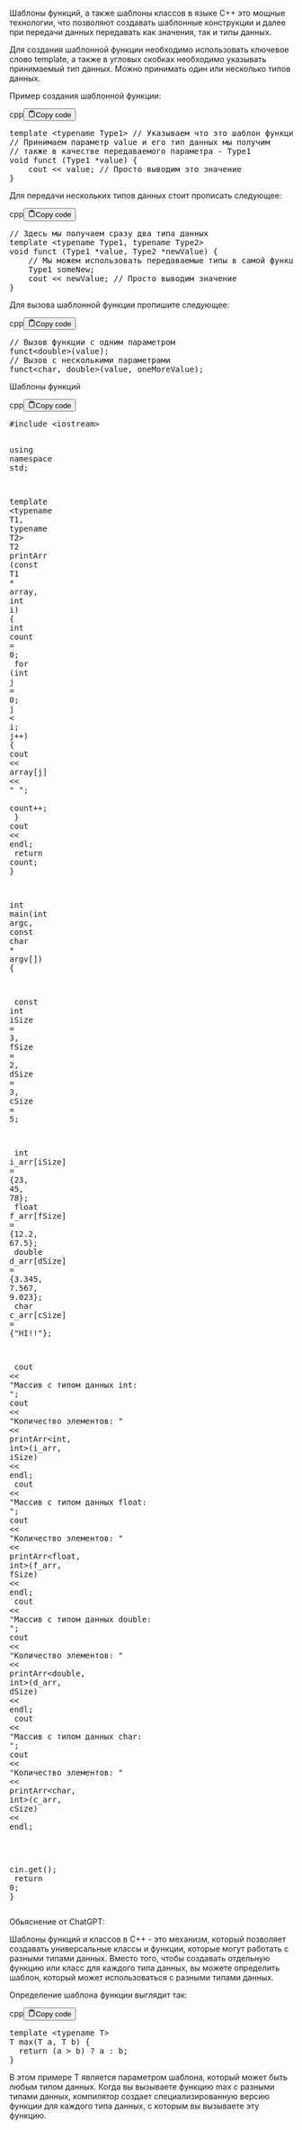 <p>Шаблоны функций, а также шаблоны классов в языке C++ это мощные технологии, 
что позволяют создавать шаблонные конструкции и далее при передачи данных передавать как значения, так и типы данных.</p>
<p>Для создания шаблонной функции необходимо использовать ключевое слово template, 
а также в угловых скобках необходимо указывать принимаемый тип данных. 
Можно принимать один или несколько типов данных. </p>
<p>Пример создания шаблонной функции:</p>
<div class="code-element"><div class="lang-line"><text>cpp</text><button class="copy-button" id="code672b" onclick="copyCode(code672, code672b)"><svg stroke="currentColor" fill="none" stroke-width="2" viewBox="0 0 24 24" stroke-linecap="round" stroke-linejoin="round" class="h-4 w-4" height="1em" width="1em" xmlns="http://www.w3.org/2000/svg"><path d="M16 4h2a2 2 0 0 1 2 2v14a2 2 0 0 1-2 2H6a2 2 0 0 1-2-2V6a2 2 0 0 1 2-2h2"></path><rect x="8" y="2" width="8" height="4" rx="1" ry="1"></rect></svg><text>Copy code</text></button></div><div class="code" id="code672"><div class="highlight"><pre><span></span><span class="k">template</span><span class="w"> </span><span class="o">&lt;</span><span class="k">typename</span><span class="w"> </span><span class="nc">Type1</span><span class="o">&gt;</span><span class="w"> </span><span class="c1">// Указываем что это шаблон функции</span>
<span class="c1">// Принимаем параметр value и его тип данных мы получим</span>
<span class="c1">// также в качестве передаваемого параметра - Type1</span>
<span class="kt">void</span><span class="w"> </span><span class="n">funct</span><span class="w"> </span><span class="p">(</span><span class="n">Type1</span><span class="w"> </span><span class="o">*</span><span class="n">value</span><span class="p">)</span><span class="w"> </span><span class="p">{</span>
<span class="w">    </span><span class="n">cout</span><span class="w"> </span><span class="o">&lt;&lt;</span><span class="w"> </span><span class="n">value</span><span class="p">;</span><span class="w"> </span><span class="c1">// Просто выводим это значение</span>
<span class="p">}</span>
</pre></div></div></div>

<p>Для передачи нескольких типов данных стоит прописать следующее:</p>
<div class="code-element"><div class="lang-line"><text>cpp</text><button class="copy-button" id="code673b" onclick="copyCode(code673, code673b)"><svg stroke="currentColor" fill="none" stroke-width="2" viewBox="0 0 24 24" stroke-linecap="round" stroke-linejoin="round" class="h-4 w-4" height="1em" width="1em" xmlns="http://www.w3.org/2000/svg"><path d="M16 4h2a2 2 0 0 1 2 2v14a2 2 0 0 1-2 2H6a2 2 0 0 1-2-2V6a2 2 0 0 1 2-2h2"></path><rect x="8" y="2" width="8" height="4" rx="1" ry="1"></rect></svg><text>Copy code</text></button></div><div class="code" id="code673"><div class="highlight"><pre><span></span><span class="c1">// Здесь мы получаем сразу два типа данных</span>
<span class="k">template</span><span class="w"> </span><span class="o">&lt;</span><span class="k">typename</span><span class="w"> </span><span class="nc">Type1</span><span class="p">,</span><span class="w"> </span><span class="k">typename</span><span class="w"> </span><span class="nc">Type2</span><span class="o">&gt;</span>
<span class="kt">void</span><span class="w"> </span><span class="n">funct</span><span class="w"> </span><span class="p">(</span><span class="n">Type1</span><span class="w"> </span><span class="o">*</span><span class="n">value</span><span class="p">,</span><span class="w"> </span><span class="n">Type2</span><span class="w"> </span><span class="o">*</span><span class="n">newValue</span><span class="p">)</span><span class="w"> </span><span class="p">{</span>
<span class="w">    </span><span class="c1">// Мы можем использовать передаваемые типы в самой функции</span>
<span class="w">    </span><span class="n">Type1</span><span class="w"> </span><span class="n">someNew</span><span class="p">;</span>
<span class="w">    </span><span class="n">cout</span><span class="w"> </span><span class="o">&lt;&lt;</span><span class="w"> </span><span class="n">newValue</span><span class="p">;</span><span class="w"> </span><span class="c1">// Просто выводим значение</span>
<span class="p">}</span>
</pre></div></div></div>

<p>Для вызова шаблонной функции пропишите следующее:</p>
<div class="code-element"><div class="lang-line"><text>cpp</text><button class="copy-button" id="code674b" onclick="copyCode(code674, code674b)"><svg stroke="currentColor" fill="none" stroke-width="2" viewBox="0 0 24 24" stroke-linecap="round" stroke-linejoin="round" class="h-4 w-4" height="1em" width="1em" xmlns="http://www.w3.org/2000/svg"><path d="M16 4h2a2 2 0 0 1 2 2v14a2 2 0 0 1-2 2H6a2 2 0 0 1-2-2V6a2 2 0 0 1 2-2h2"></path><rect x="8" y="2" width="8" height="4" rx="1" ry="1"></rect></svg><text>Copy code</text></button></div><div class="code" id="code674"><div class="highlight"><pre><span></span><span class="c1">// Вызов функции с одним параметром</span>
<span class="n">funct</span><span class="o">&lt;</span><span class="kt">double</span><span class="o">&gt;</span><span class="p">(</span><span class="n">value</span><span class="p">);</span>
<span class="c1">// Вызов с несколькими параметрами</span>
<span class="n">funct</span><span class="o">&lt;</span><span class="kt">char</span><span class="p">,</span><span class="w"> </span><span class="kt">double</span><span class="o">&gt;</span><span class="p">(</span><span class="n">value</span><span class="p">,</span><span class="w"> </span><span class="n">oneMoreValue</span><span class="p">);</span>
</pre></div></div></div>

<p>Шаблоны функций</p>
<div class="code-element"><div class="lang-line"><text>cpp</text><button class="copy-button" id="code675b" onclick="copyCode(code675, code675b)"><svg stroke="currentColor" fill="none" stroke-width="2" viewBox="0 0 24 24" stroke-linecap="round" stroke-linejoin="round" class="h-4 w-4" height="1em" width="1em" xmlns="http://www.w3.org/2000/svg"><path d="M16 4h2a2 2 0 0 1 2 2v14a2 2 0 0 1-2 2H6a2 2 0 0 1-2-2V6a2 2 0 0 1 2-2h2"></path><rect x="8" y="2" width="8" height="4" rx="1" ry="1"></rect></svg><text>Copy code</text></button></div><div class="code" id="code675"><div class="highlight"><pre><span></span><span class="cp">#include</span><span class="w"> </span><span class="cpf">&lt;iostream&gt;</span>

<span class="k">using</span><span class="w"> </span><span class="k">namespace</span><span class="w"> </span><span class="nn">std</span><span class="p">;</span>

<span class="k">template</span><span class="w"> </span><span class="o">&lt;</span><span class="k">typename</span><span class="w"> </span><span class="nc">T1</span><span class="p">,</span><span class="w"> </span><span class="k">typename</span><span class="w"> </span><span class="nc">T2</span><span class="o">&gt;</span>
<span class="n">T2</span><span class="w"> </span><span class="n">printArr</span><span class="w"> </span><span class="p">(</span><span class="k">const</span><span class="w"> </span><span class="n">T1</span><span class="w"> </span><span class="o">*</span><span class="w"> </span><span class="n">array</span><span class="p">,</span><span class="w"> </span><span class="kt">int</span><span class="w"> </span><span class="n">i</span><span class="p">)</span><span class="w"> </span><span class="p">{</span>
<span class="w">    </span><span class="kt">int</span><span class="w"> </span><span class="n">count</span><span class="w"> </span><span class="o">=</span><span class="w"> </span><span class="mi">0</span><span class="p">;</span>
<span class="w">    </span><span class="k">for</span><span class="w"> </span><span class="p">(</span><span class="kt">int</span><span class="w"> </span><span class="n">j</span><span class="w"> </span><span class="o">=</span><span class="w"> </span><span class="mi">0</span><span class="p">;</span><span class="w"> </span><span class="n">j</span><span class="w"> </span><span class="o">&lt;</span><span class="w"> </span><span class="n">i</span><span class="p">;</span><span class="w"> </span><span class="n">j</span><span class="o">++</span><span class="p">)</span><span class="w"> </span><span class="p">{</span>
<span class="w">        </span><span class="n">cout</span><span class="w"> </span><span class="o">&lt;&lt;</span><span class="w"> </span><span class="n">array</span><span class="p">[</span><span class="n">j</span><span class="p">]</span><span class="w"> </span><span class="o">&lt;&lt;</span><span class="w"> </span><span class="s">&quot; &quot;</span><span class="p">;</span>
<span class="w">        </span><span class="n">count</span><span class="o">++</span><span class="p">;</span>
<span class="w">    </span><span class="p">}</span>
<span class="w">    </span><span class="n">cout</span><span class="w"> </span><span class="o">&lt;&lt;</span><span class="w"> </span><span class="n">endl</span><span class="p">;</span>
<span class="w">    </span><span class="k">return</span><span class="w"> </span><span class="n">count</span><span class="p">;</span>
<span class="p">}</span>

<span class="kt">int</span><span class="w"> </span><span class="n">main</span><span class="p">(</span><span class="kt">int</span><span class="w"> </span><span class="n">argc</span><span class="p">,</span><span class="w"> </span><span class="k">const</span><span class="w"> </span><span class="kt">char</span><span class="w"> </span><span class="o">*</span><span class="w"> </span><span class="n">argv</span><span class="p">[])</span><span class="w"> </span><span class="p">{</span>

<span class="w">    </span><span class="k">const</span><span class="w"> </span><span class="kt">int</span><span class="w"> </span><span class="n">iSize</span><span class="w"> </span><span class="o">=</span><span class="w"> </span><span class="mi">3</span><span class="p">,</span><span class="w"> </span><span class="n">fSize</span><span class="w"> </span><span class="o">=</span><span class="w"> </span><span class="mi">2</span><span class="p">,</span><span class="w"> </span><span class="n">dSize</span><span class="w"> </span><span class="o">=</span><span class="w"> </span><span class="mi">3</span><span class="p">,</span><span class="w"> </span><span class="n">cSize</span><span class="w"> </span><span class="o">=</span><span class="w"> </span><span class="mi">5</span><span class="p">;</span>

<span class="w">    </span><span class="kt">int</span><span class="w"> </span><span class="n">i_arr</span><span class="p">[</span><span class="n">iSize</span><span class="p">]</span><span class="w"> </span><span class="o">=</span><span class="w"> </span><span class="p">{</span><span class="mi">23</span><span class="p">,</span><span class="w"> </span><span class="mi">45</span><span class="p">,</span><span class="w"> </span><span class="mi">78</span><span class="p">};</span>
<span class="w">    </span><span class="kt">float</span><span class="w"> </span><span class="n">f_arr</span><span class="p">[</span><span class="n">fSize</span><span class="p">]</span><span class="w"> </span><span class="o">=</span><span class="w"> </span><span class="p">{</span><span class="mf">12.2</span><span class="p">,</span><span class="w"> </span><span class="mf">67.5</span><span class="p">};</span>
<span class="w">    </span><span class="kt">double</span><span class="w"> </span><span class="n">d_arr</span><span class="p">[</span><span class="n">dSize</span><span class="p">]</span><span class="w"> </span><span class="o">=</span><span class="w"> </span><span class="p">{</span><span class="mf">3.345</span><span class="p">,</span><span class="w"> </span><span class="mf">7.567</span><span class="p">,</span><span class="w"> </span><span class="mf">9.023</span><span class="p">};</span>
<span class="w">    </span><span class="kt">char</span><span class="w"> </span><span class="n">c_arr</span><span class="p">[</span><span class="n">cSize</span><span class="p">]</span><span class="w"> </span><span class="o">=</span><span class="w"> </span><span class="p">{</span><span class="s">&quot;HI!!&quot;</span><span class="p">};</span>

<span class="w">    </span><span class="n">cout</span><span class="w"> </span><span class="o">&lt;&lt;</span><span class="w"> </span><span class="s">&quot;Массив с типом данных int: &quot;</span><span class="p">;</span>
<span class="w">    </span><span class="n">cout</span><span class="w"> </span><span class="o">&lt;&lt;</span><span class="w"> </span><span class="s">&quot;Количество элементов: &quot;</span><span class="w"> </span><span class="o">&lt;&lt;</span><span class="w"> </span><span class="n">printArr</span><span class="o">&lt;</span><span class="kt">int</span><span class="p">,</span><span class="w"> </span><span class="kt">int</span><span class="o">&gt;</span><span class="p">(</span><span class="n">i_arr</span><span class="p">,</span><span class="w"> </span><span class="n">iSize</span><span class="p">)</span><span class="w"> </span><span class="o">&lt;&lt;</span><span class="w"> </span><span class="n">endl</span><span class="p">;</span>
<span class="w">    </span><span class="n">cout</span><span class="w"> </span><span class="o">&lt;&lt;</span><span class="w"> </span><span class="s">&quot;Массив с типом данных float: &quot;</span><span class="p">;</span>
<span class="w">    </span><span class="n">cout</span><span class="w"> </span><span class="o">&lt;&lt;</span><span class="w"> </span><span class="s">&quot;Количество элементов: &quot;</span><span class="w"> </span><span class="o">&lt;&lt;</span><span class="w"> </span><span class="n">printArr</span><span class="o">&lt;</span><span class="kt">float</span><span class="p">,</span><span class="w"> </span><span class="kt">int</span><span class="o">&gt;</span><span class="p">(</span><span class="n">f_arr</span><span class="p">,</span><span class="w"> </span><span class="n">fSize</span><span class="p">)</span><span class="w"> </span><span class="o">&lt;&lt;</span><span class="w"> </span><span class="n">endl</span><span class="p">;</span>
<span class="w">    </span><span class="n">cout</span><span class="w"> </span><span class="o">&lt;&lt;</span><span class="w"> </span><span class="s">&quot;Массив с типом данных double: &quot;</span><span class="p">;</span>
<span class="w">    </span><span class="n">cout</span><span class="w"> </span><span class="o">&lt;&lt;</span><span class="w"> </span><span class="s">&quot;Количество элементов: &quot;</span><span class="w"> </span><span class="o">&lt;&lt;</span><span class="w"> </span><span class="n">printArr</span><span class="o">&lt;</span><span class="kt">double</span><span class="p">,</span><span class="w"> </span><span class="kt">int</span><span class="o">&gt;</span><span class="p">(</span><span class="n">d_arr</span><span class="p">,</span><span class="w"> </span><span class="n">dSize</span><span class="p">)</span><span class="w"> </span><span class="o">&lt;&lt;</span><span class="w"> </span><span class="n">endl</span><span class="p">;</span>
<span class="w">    </span><span class="n">cout</span><span class="w"> </span><span class="o">&lt;&lt;</span><span class="w"> </span><span class="s">&quot;Массив с типом данных char: &quot;</span><span class="p">;</span>
<span class="w">    </span><span class="n">cout</span><span class="w"> </span><span class="o">&lt;&lt;</span><span class="w"> </span><span class="s">&quot;Количество элементов: &quot;</span><span class="w"> </span><span class="o">&lt;&lt;</span><span class="w"> </span><span class="n">printArr</span><span class="o">&lt;</span><span class="kt">char</span><span class="p">,</span><span class="w"> </span><span class="kt">int</span><span class="o">&gt;</span><span class="p">(</span><span class="n">c_arr</span><span class="p">,</span><span class="w"> </span><span class="n">cSize</span><span class="p">)</span><span class="w"> </span><span class="o">&lt;&lt;</span><span class="w"> </span><span class="n">endl</span><span class="p">;</span>

<span class="w">    </span><span class="n">cin</span><span class="p">.</span><span class="n">get</span><span class="p">();</span>
<span class="w">    </span><span class="k">return</span><span class="w"> </span><span class="mi">0</span><span class="p">;</span>
<span class="p">}</span>
</pre></div></div></div>

<p>Обьяснение от ChatGPT:</p>
<p>Шаблоны функций и классов в C++ - это механизм, который позволяет создавать 
универсальные классы и функции, которые могут работать с разными типами данных. 
Вместо того, чтобы создавать отдельную функцию или класс для каждого типа данных, 
вы можете определить шаблон, который может использоваться с разными типами данных.</p>
<p>Определение шаблона функции выглядит так:</p>
<div class="code-element"><div class="lang-line"><text>cpp</text><button class="copy-button" id="code676b" onclick="copyCode(code676, code676b)"><svg stroke="currentColor" fill="none" stroke-width="2" viewBox="0 0 24 24" stroke-linecap="round" stroke-linejoin="round" class="h-4 w-4" height="1em" width="1em" xmlns="http://www.w3.org/2000/svg"><path d="M16 4h2a2 2 0 0 1 2 2v14a2 2 0 0 1-2 2H6a2 2 0 0 1-2-2V6a2 2 0 0 1 2-2h2"></path><rect x="8" y="2" width="8" height="4" rx="1" ry="1"></rect></svg><text>Copy code</text></button></div><div class="code" id="code676"><div class="highlight"><pre><span></span><span class="k">template</span><span class="w"> </span><span class="o">&lt;</span><span class="k">typename</span><span class="w"> </span><span class="nc">T</span><span class="o">&gt;</span>
<span class="n">T</span><span class="w"> </span><span class="n">max</span><span class="p">(</span><span class="n">T</span><span class="w"> </span><span class="n">a</span><span class="p">,</span><span class="w"> </span><span class="n">T</span><span class="w"> </span><span class="n">b</span><span class="p">)</span><span class="w"> </span><span class="p">{</span>
<span class="w">  </span><span class="k">return</span><span class="w"> </span><span class="p">(</span><span class="n">a</span><span class="w"> </span><span class="o">&gt;</span><span class="w"> </span><span class="n">b</span><span class="p">)</span><span class="w"> </span><span class="o">?</span><span class="w"> </span><span class="n">a</span><span class="w"> </span><span class="o">:</span><span class="w"> </span><span class="n">b</span><span class="p">;</span>
<span class="p">}</span>
</pre></div></div></div>

<p>В этом примере T является параметром шаблона, который может быть любым типом данных. 
Когда вы вызываете функцию max с разными типами данных, компилятор создает специализированную 
версию функции для каждого типа данных, с которым вы вызываете эту функцию.</p>